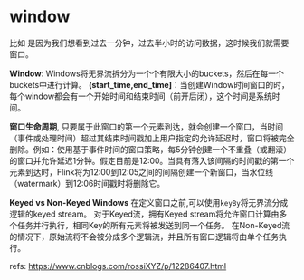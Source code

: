 # window

比如 是因为我们想看到过去一分钟，过去半小时的访问数据，这时候我们就需要窗口。

**Window**: Windows将无界流拆分为一个个有限大小的buckets，然后在每一个buckets中进行计算。
**(start_time,end_time]**：当创建Window时间窗口的时，每个window都会有一个开始时间和结束时间（前开后闭），这个时间是系统时间。

**窗口生命周期**, 只要属于此窗口的第一个元素到达，就会创建一个窗口，当时间（事件或处理时间）超过其结束时间戳加上用户指定的允许延迟时，窗口将被完全删除。例如：使用基于事件时间的窗口策略，每5分钟创建一个不重叠（或翻滚）的窗口并允许延迟1分钟。假定目前是12:00。当具有落入该间隔的时间戳的第一个元素到达时，Flink将为12:00到12:05之间的间隔创建一个新窗口，当水位线（watermark）到12:06时间戳时将删除它。



**Keyed vs Non-Keyed Windows**
在定义窗口之前,可以使用`keyBy`将无界流分成逻辑的keyed stream。
对于Keyed流，拥有Keyed stream将允许窗口计算由多个任务并行执行，相同Key的所有元素将被发送到同一个任务。
在Non-Keyed流的情况下，原始流将不会被分成多个逻辑流，并且所有窗口逻辑将由单个任务执行。

refs:
https://www.cnblogs.com/rossiXYZ/p/12286407.html